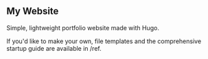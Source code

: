 ## My Website

Simple, lightweight portfolio website made with Hugo.

If you'd like to make your own, file templates and the comprehensive startup guide are available in /ref.
